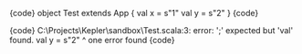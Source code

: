 {code}
object Test extends App {
  val x = s"1"
  val y = s"2"
}
{code}

{code}
C:\Projects\Kepler\sandbox\Test.scala:3: error: ';' expected but 'val' found.
  val y = s"2"
  ^
one error found
{code}
